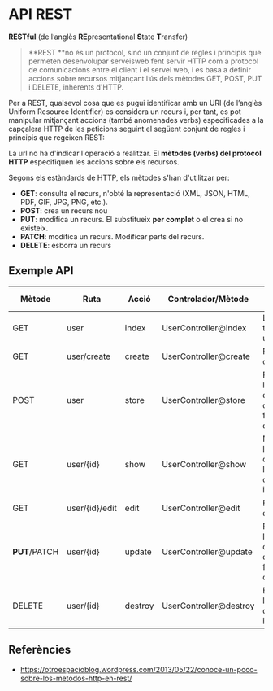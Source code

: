 # API REST

**RESTful** (de l’anglès **RE**presentational **S**tate **T**ransfer)

> **REST **no és un protocol, sinó un conjunt de regles i principis que permeten desenvolupar serveisweb fent servir HTTP com a protocol de comunicacions entre el client i el servei web, i es basa a definir accions sobre recursos mitjançant l’ús dels mètodes GET, POST, PUT i DELETE, inherents d'HTTP.

Per a REST, qualsevol cosa que es pugui identificar amb un URI (de l’anglès Uniform Resource Identifier) es considera un recurs i, per tant, es pot manipular mitjançant accions (també anomenades verbs) especificades a la capçalera HTTP de les peticions seguint el següent conjunt de regles i principis que regeixen REST:

La url no ha d'indicar l'operació a realitzar. 
El **mètodes (verbs) del protocol HTTP** especifiquen les accions sobre els recursos.

Segons els estàndards de HTTP, els mètodes s'han d'utilitzar per:

* **GET**: consulta el recurs, n'obté la representació (XML, JSON, HTML, PDF, GIF, JPG, PNG, etc.).
* **POST**: crea un recurs nou
* **PUT**: modifica un recurs. El substitueix **per complet** o el crea si no existeix.
* **PATCH**: modifica un recurs. Modificar parts del recurs.
* **DELETE**: esborra un recurs

## Exemple API


|  Mètode    |      Ruta      | Acció    | Controlador/Mètode    | Vista o acció   |
|------------|----------------|----------|-----------------------|---------|
| GET        | user           | index    | UserController@index  | Llista de tots els usuaris|
| GET        | user/create    | create   | UserController@create | Formulari creació |
| POST       | user           | store    | UserController@store  | Processa les dades del formulari d'alta |
| GET        | user/{id}      | show     | UserController@show   | Mostra les dades de l'usuari que té el id indicat|
| GET        | user/{id}/edit | edit     | UserController@edit   | Formulari d'edició|
| **PUT**/PATCH | user/{id}      | update   | UserController@update | Processa les dades del formulari d'edició|
| DELETE     | user/{id}      | destroy  | UserController@destroy| Elimina l'usuari que té el id indicat|

## Referències

* https://otroespacioblog.wordpress.com/2013/05/22/conoce-un-poco-sobre-los-metodos-http-en-rest/